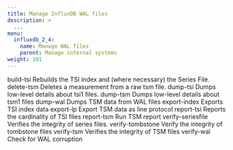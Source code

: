 ```yaml
---
title: Manage InfluxDB WAL files
description: >
  ...
menu:
  influxdb_2_4:
    name: Manage WAL files
    parent: Manage internal systems
weight: 101
---
```


build-tsi         Rebuilds the TSI index and (where necessary) the Series File.
delete-tsm        Deletes a measurement from a raw tsm file.
dump-tsi          Dumps low-level details about tsi1 files.
dump-tsm          Dumps low-level details about tsm1 files
dump-wal          Dumps TSM data from WAL files
export-index      Exports TSI index data
export-lp         Export TSM data as line protocol
report-tsi        Reports the cardinality of TSI files
report-tsm        Run TSM report
verify-seriesfile Verifies the integrity of series files.
verify-tombstone  Verify the integrity of tombstone files
verify-tsm        Verifies the integrity of TSM files
verify-wal        Check for WAL corruption